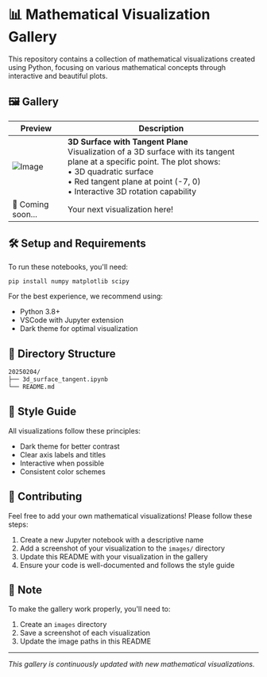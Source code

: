 # 📊 Mathematical Visualization Gallery

This repository contains a collection of mathematical visualizations created using Python, focusing on various mathematical concepts through interactive and beautiful plots.

## 🖼️ Gallery

| Preview | Description |
|---------|-------------|
| ![Image](https://github.com/user-attachments/assets/1a3741fa-56c5-49ce-9ac3-dc5f9161b4f7) | **3D Surface with Tangent Plane** <br> Visualization of a 3D surface with its tangent plane at a specific point. The plot shows: <br> • 3D quadratic surface <br> • Red tangent plane at point (-7, 0) <br> • Interactive 3D rotation capability |
| 🎯 Coming soon... | Your next visualization here! |

## 🛠️ Setup and Requirements

To run these notebooks, you'll need:

```bash
pip install numpy matplotlib scipy
```

For the best experience, we recommend using:
- Python 3.8+
- VSCode with Jupyter extension
- Dark theme for optimal visualization

## 📁 Directory Structure

```bash
20250204/
├── 3d_surface_tangent.ipynb
└── README.md
```

## 🎨 Style Guide
All visualizations follow these principles:
- Dark theme for better contrast
- Clear axis labels and titles
- Interactive when possible
- Consistent color schemes

## 🤝 Contributing
Feel free to add your own mathematical visualizations! Please follow these steps:
1. Create a new Jupyter notebook with a descriptive name
2. Add a screenshot of your visualization to the `images/` directory
3. Update this README with your visualization in the gallery
4. Ensure your code is well-documented and follows the style guide

## 📝 Note
To make the gallery work properly, you'll need to:
1. Create an `images` directory
2. Save a screenshot of each visualization
3. Update the image paths in this README

---
*This gallery is continuously updated with new mathematical visualizations.*
